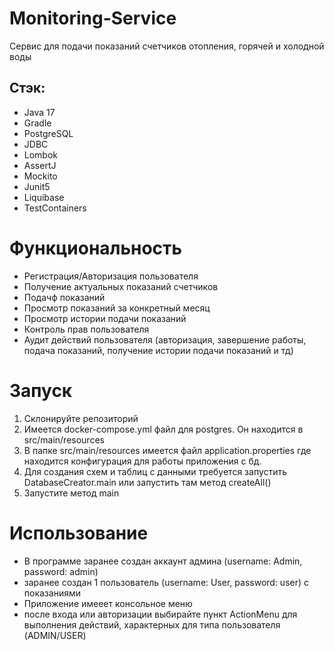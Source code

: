 # Monitoring-Service

Сервис для подачи показаний счетчиков отопления, горячей и холодной воды

## Стэк: 
- Java 17
- Gradle
- PostgreSQL
- JDBC
- Lombok
- AssertJ
- Mockito
- Junit5
- Liquibase
- TestContainers

# Функциональность
- Регистрация/Авторизация пользователя
- Получение актуальных показаний счетчиков
- Подачф показаний
- Просмотр показаний за конкретный месяц
- Просмотр истории подачи показаний
- Контроль прав пользователя
- Аудит действий пользователя (авторизация, завершение работы, подача показаний, получение истории подачи показаний и тд)

# Запуск
1. Склонируйте репозиторий
2. Имеется docker-compose.yml файл для postgres. Он находится в src/main/resources
3. В папке src/main/resources имеется файл application.properties где находится конфигурация для работы приложения с бд.
4. Для создания схем и таблиц с данными требуется запустить DatabaseCreator.main или запустить там метод createAll()
5. Запустите метод main

# Использование
- В программе заранее создан аккаунт админа (username: Admin, password: admin)
- заранее создан 1 пользователь (username: User, password: user) с показаниями
- Приложение имееет консольное меню 
- после входа или авторизации выбирайте пункт ActionMenu для выполнения действий, характерных для типа пользователя (ADMIN/USER)





